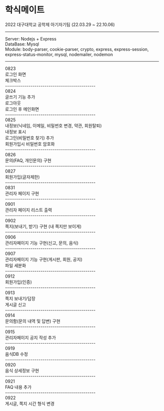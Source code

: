 # 학식메이트
2022 대구대학교 공학제 아기자기팀 (22.03.29 ~ 22.10.06)<hr>
Server: Nodejs + Express<br>
DataBase: Mysql<br>
Module: body-parser, cookie-parser, crypto, express, express-session, express-status-monitor, mysql, nodemailer, nodemon
<hr>
0823<br>
로그인 화면<br>
체크박스<br>
----------------------------------------------<br>
0824<br>
글쓰기 기능 추가<br>
로그아웃<br>
로그인 후 메인화면<br>
----------------------------------------------<br>
0825<br>
내정보(닉네임, 이메일, 비밀번호 변경, 약관, 회원탈퇴)<br>
내정보 표시<br>
로그인(비밀번호 찾기) 추가<br>
회원가입시 비밀번호 암호화<br>
----------------------------------------------<br>
0826<br>
문의(FAQ, 개인문의) 구현<br>
----------------------------------------------<br>
0827<br>
회원가입(글자제한)<br>
----------------------------------------------<br>
0831<br>
관리자 페이지 구현<br>
----------------------------------------------<br>
0901<br>
관리자 페이지 리스트 출력<br>
----------------------------------------------<br>
0902<br>
쪽지(보내기, 받기) 구현 (내 쪽지만 보이게)<br>
----------------------------------------------<br>
0906<br>
관리자페이지 기능 구현(신고, 문의, 음식)<br>
----------------------------------------------<br>
0907<br>
관리자페이지 기능 구현(게시판, 회원, 공지)<br>
파일 세분화<br>
----------------------------------------------<br>
0912<br>
회원가입(인증)<br>
----------------------------------------------<br>
0913<br>
쪽지 보내기/답장<br>
게시글 신고<br>
----------------------------------------------<br>
0914<br>
문의함(문의 내역 및 답변) 구현<br>
----------------------------------------------<br>
0915<br>
관리자페이지 공지 작성 추가<br>
----------------------------------------------<br>
0919<br>
음식DB 수정<br>
----------------------------------------------<br>
0920<br>
음식 상세정보 구현<br>
----------------------------------------------<br>
0921<br>
FAQ 내용 추가<br>
----------------------------------------------<br>
0922<br>
게시글, 쪽지 시간 형식 변경<br>
